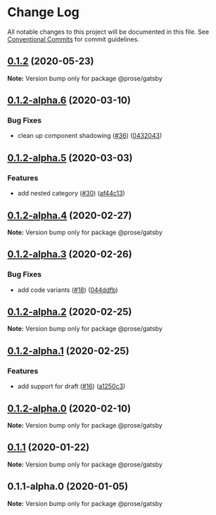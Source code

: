 # Change Log

All notable changes to this project will be documented in this file.
See [Conventional Commits](https://conventionalcommits.org) for commit guidelines.

## [0.1.2](https://github.com/prosejs/prose/compare/@prose/gatsby@0.1.2-alpha.6...@prose/gatsby@0.1.2) (2020-05-23)

**Note:** Version bump only for package @prose/gatsby





## [0.1.2-alpha.6](https://github.com/prosejs/prose/compare/@prose/gatsby@0.1.2-alpha.5...@prose/gatsby@0.1.2-alpha.6) (2020-03-10)


### Bug Fixes

* clean up component shadowing ([#36](https://github.com/prosejs/prose/issues/36)) ([0432043](https://github.com/prosejs/prose/commit/0432043e52e77a5a8c6987a703ec0a159a34a07b))





## [0.1.2-alpha.5](https://github.com/prosejs/prose/compare/@prose/gatsby@0.1.2-alpha.4...@prose/gatsby@0.1.2-alpha.5) (2020-03-03)


### Features

* add nested category ([#30](https://github.com/prosejs/prose/issues/30)) ([af44c13](https://github.com/prosejs/prose/commit/af44c1379f26f191eeacc210578cb7a59effc1d0))





## [0.1.2-alpha.4](https://github.com/prosejs/prose/compare/@prose/gatsby@0.1.2-alpha.3...@prose/gatsby@0.1.2-alpha.4) (2020-02-27)

**Note:** Version bump only for package @prose/gatsby





## [0.1.2-alpha.3](https://github.com/prosejs/prose/compare/@prose/gatsby@0.1.2-alpha.2...@prose/gatsby@0.1.2-alpha.3) (2020-02-26)


### Bug Fixes

* add code variants ([#18](https://github.com/prosejs/prose/issues/18)) ([044ddfb](https://github.com/prosejs/prose/commit/044ddfb64aab9270ead88faa6379f3fbe33103c1))





## [0.1.2-alpha.2](https://github.com/prosejs/prose/compare/@prose/gatsby@0.1.2-alpha.1...@prose/gatsby@0.1.2-alpha.2) (2020-02-25)

**Note:** Version bump only for package @prose/gatsby





## [0.1.2-alpha.1](https://github.com/prosejs/prose/compare/@prose/gatsby@0.1.2-alpha.0...@prose/gatsby@0.1.2-alpha.1) (2020-02-25)


### Features

* add support for draft ([#16](https://github.com/prosejs/prose/issues/16)) ([a1250c3](https://github.com/prosejs/prose/commit/a1250c3b504c8e30993089b9e46055fa6ac3ea25))





## [0.1.2-alpha.0](https://github.com/prosejs/prose/compare/@prose/gatsby@0.1.1...@prose/gatsby@0.1.2-alpha.0) (2020-02-10)

**Note:** Version bump only for package @prose/gatsby





## [0.1.1](https://github.com/prosejs/prose/compare/@prose/gatsby@0.1.1-alpha.0...@prose/gatsby@0.1.1) (2020-01-22)

**Note:** Version bump only for package @prose/gatsby





## 0.1.1-alpha.0 (2020-01-05)

**Note:** Version bump only for package @prose/gatsby
